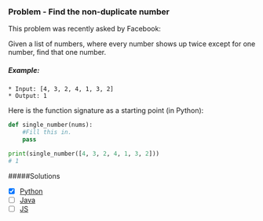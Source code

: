 ### Problem - Find the non-duplicate number
This problem was recently asked by Facebook:

Given a list of numbers, where every number shows up twice except for one number, find that one number.
##### Example:
```
* Input: [4, 3, 2, 4, 1, 3, 2]
* Output: 1
```
Here is the function signature as a starting point (in Python):
```python
def single_number(nums):
    #Fill this in.
    pass

print(single_number([4, 3, 2, 4, 1, 3, 2]))
# 1
```
#####Solutions
* [x] [Python](https://gist.github.com/fdca67eef0efdd4e33c64ee5ba0a7427)
* [ ] [Java]()
* [ ] [JS]()
